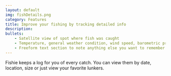 ```yaml
---
layout: default
img: fishDetails.png
category: Features
title: Improve your fishing by tracking detailed info 
description: 
bullets:
    - Satellite view of spot where fish was caught
    - Temperature, general weather condition, wind speed, barometric pressure and more
    - Freeform text section to note anything else you want to remember
---
```

Fishie keeps a log for you of every catch. You can view them by date, location, size or just view your favorite lunkers.